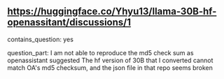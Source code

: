 ## https://huggingface.co/Yhyu13/llama-30B-hf-openassitant/discussions/1

contains_question: yes

question_part: I am not able to reproduce the md5 check sum as openassistant suggested
The hf version of 30B that I converted cannot match OA's md5 checksum, and the json file in that repo seems broken
